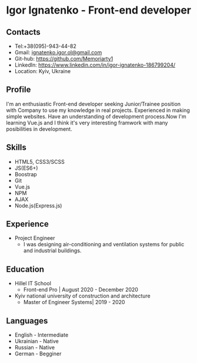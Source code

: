 # Igor Ignatenko - Front-end developer
## Contacts
- Tel:+38(095)-943-44-82 
- Gmail: ignatenko.igor.ol@gmail.com 
- Git-hub: https://github.com/Memoriarty1 
- LinkedIn: https://www.linkedin.com/in/igor-ignatenko-186799204/ 
- Location: Kyiv, Ukraine
## Profile
I'm an enthusiastic  Front-end developer seeking Junior/Trainee position with Company to use my knowledge in real projects. Experienced in making simple websites. Have an understanding of development process.Now I'm learning Vue.js and I think it's very interesting framwork with many posibilities in development.
## Skills
- HTML5, CSS3/SCSS
- JS(ES6+)
- Boostrap 
- Git
- Vue.js 
- NPM
- AJAX
- Node.js(Express.js)
## Experience
- Project Engineer
    - I was designing air-conditioning and ventilation systems for public and industrial buildings.
## Education
- Hillel IT School 
    - Front-end Pro | August 2020  -  December 2020
- Kyiv national university of construction and architecture 
    - Master of Engineer Systems|  2019 - 2020
## Languages
- English - Intermediate 
- Ukrainian - Native 
- Russian - Native 
- German - Begginer